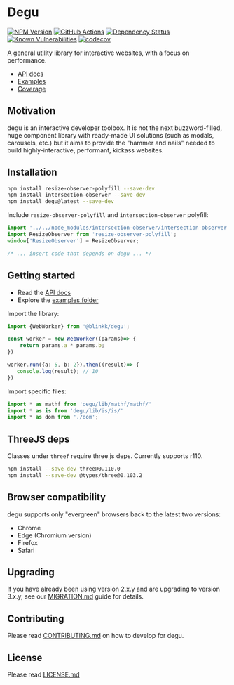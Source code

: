 # Degu

[![NPM Version][npm-image]][npm-url]
[![GitHub Actions][github-image]][github-url]
[![Dependency Status][david-image]][david-url]
[![Known Vulnerabilities][snyk-image]][snyk-url]
[![codecov][codecov-image]][codecov-url]

A general utility library for interactive websites, with a focus on performance.

- [API docs](https://blinkk.github.io/degu/)
- [Examples](https://blinkk.github.io/degu/examples/)
- [Coverage](https://blinkk.github.io/degu/coverage/)

## Motivation

degu is an interactive developer toolbox. It is not the next buzzword-filled,
huge component library with ready-made UI solutions (such as modals, carousels, etc.)
but it aims to provide the "hammer and nails" needed to build highly-interactive,
performant, kickass websites.

## Installation

```bash
npm install resize-observer-polyfill --save-dev
npm install intersection-observer --save-dev
npm install degu@latest --save-dev
```

Include `resize-observer-polyfill` and `intersection-observer` polyfill:

```ts
import '../../node_modules/intersection-observer/intersection-observer.js';
import ResizeObserver from 'resize-observer-polyfill';
window['ResizeObserver'] = ResizeObserver;

/* ... insert code that depends on degu ... */
```

## Getting started

- Read the [API docs](https://blinkk.github.io/degu/)
- Explore the [examples folder](/examples/)

Import the library:

```ts
import {WebWorker} from '@blinkk/degu';

const worker = new WebWorker((params)=> {
    return params.a * params.b;
})

worker.run({a: 5, b: 2}).then((result)=> {
   console.log(result); // 10
})
```

Import specific files:

```ts
import * as mathf from 'degu/lib/mathf/mathf/'
import * as is from 'degu/lib/is/is/'
import * as dom from './dom';
```

## ThreeJS deps

Classes under `threef` require three.js deps. Currently supports r110.

```bash
npm install --save-dev three@0.110.0
npm install --save-dev @types/three@0.103.2
```

## Browser compatibility

degu supports only "evergreen" browsers back to the latest two versions:

- Chrome
- Edge (Chromium version)
- Firefox
- Safari

## Upgrading

If you have already been using version 2.x.y and are upgrading to version 3.x.y,
see our [MIGRATION.md](MIGRATION.md) guide for details.

## Contributing

Please read [CONTRIBUTING.md](CONTRIBUTING.md) on how to develop for degu.

## License

Please read [LICENSE.md](LICENSE.md)

[github-image]: https://github.com/blinkk/degu/workflows/Run%20tests/badge.svg
[github-url]: https://github.com/blinkk/degu/actions
[codecov-image]: https://codecov.io/gh/blinkk/degu/branch/main/graph/badge.svg
[codecov-url]: https://codecov.io/gh/blinkk/degu
[david-image]: https://david-dm.org/blinkk/degu.svg
[david-url]: https://david-dm.org/blinkk/degu
[npm-image]: https://img.shields.io/npm/v/@blinkk/degu.svg
[npm-url]: https://npmjs.org/package/@blinkk/degu
[snyk-image]: https://snyk.io/test/github/blinkk/degu/badge.svg
[snyk-url]: https://snyk.io/test/github/blinkk/degu

